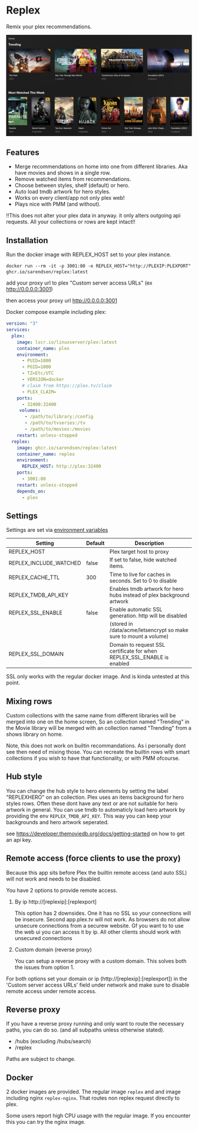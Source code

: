# Replex

Remix your plex recommendations.

![plot](./examplewithhero.png)

## Features

- Merge recommendations on home into one from different libraries. Aka have movies and shows in a single row.
- Remove watched items from recommendations.
- Choose between styles, shelf (default) or hero.
- Auto load tmdb artwork for hero styles.
- Works on every client/app not only plex web!
- Plays nice with PMM (and without).

!!This does not alter your plex data in anyway. it only alters outgoing api requests. All your collections or rows are kept intact!!


## Installation

Run the docker image with REPLEX_HOST set to your plex instance.

```
docker run --rm -it -p 3001:80 -e REPLEX_HOST="http://PLEXIP:PLEXPORT" ghcr.io/sarendsen/replex:latest
```

add your proxy url to plex "Custom server access URLs" (ex http://0.0.0.0:3001)

then access your proxy url http://0.0.0.0:3001

Docker compose example including plex:

```yml
version: "3"
services:
  plex:
    image: lscr.io/linuxserver/plex:latest
    container_name: plex
    environment:
      - PUID=1000
      - PGID=1000
      - TZ=Etc/UTC
      - VERSION=docker
      # claim from https://plex.tv/claim 
      - PLEX_CLAIM=
    ports:
      - 32400:32400
     volumes:
       - /path/to/library:/config
       - /path/to/tvseries:/tv
       - /path/to/movies:/movies
    restart: unless-stopped
  replex:
    image: ghcr.io/sarendsen/replex:latest
    container_name: replex
    environment:
      REPLEX_HOST: http://plex:32400
    ports:
      - 3001:80
    restart: unless-stopped
    depends_on:
      - plex
```

## Settings

Settings are set via [environment variables](https://kinsta.com/knowledgebase/what-is-an-environment-variable/) 

| Setting        	         | Default 	| Description                                                            	  |
|--------------------------|----------|---------------------------------------------------------------------------|
| REPLEX_HOST              |        	| Plex target host to proxy                                             	  |
| REPLEX_INCLUDE_WATCHED   | false    | If set to false, hide watched items.                                      |
| REPLEX_CACHE_TTL         | 300    	| Time to live for caches in seconds. Set to 0 to disable            	      |
| REPLEX_TMDB_API_KEY      |     	    | Enables tmdb artwork for hero hubs instead of plex background artwork     |
| REPLEX_SSL_ENABLE        | false    | Enable automatic SSL generation. http will be disabled                    |
|                          |          | (stored in /data/acme/letsencrypt so make sure to mount a volume)         |
| REPLEX_SSL_DOMAIN        |          | Domain to request SSL certificate for when REPLEX_SSL_ENABLE is enabled   |

SSL only works with the regular docker image. And is kinda untested at this point.

## Mixing rows

Custom collections with the same name from different libraries will be merged into one on the home screen,
So an collection named "Trending" in the Movie library will be merged with an collection named "Trending" from a shows library on home.

Note, this does not work on builtin recommandations. As i personally dont see then need of mixing those. 
You can recreate the builtin rows with smart collections if you wish to have that functionality, or with PMM ofcourse.

## Hub style

You can change the hub style to hero elements by setting the label "REPLEXHERO" on an collection. 
Plex uses an items background for hero styles rows. Often these dont have any text or are not suitable for hero artwork in general.
You can use tmdb to automaticly load hero artwork by providing the env `REPLEX_TMDB_API_KEY`. This way you can keep your backgrounds and hero artwork seperated. 

see https://developer.themoviedb.org/docs/getting-started on how to get an api key. 

## Remote access (force clients to use the proxy)

Because this app sits before Plex the builtin remote access (and auto SSL) will not work and needs to be disabled.

You have 2 options to provide remote access.

1. By ip http://[replexip]:[replexport]

   This option has 2 downsides. One it has no SSL so your connections will be insecure. Second app.plex.tv will not work. As browsers do not allow unsecure connections from a securew website. Gf you want to to use the web ui you can access it by ip. All other clients should work with unsecured connections

2. Custom domain (reverse proxy)

   You can setup a reverse proxy with a custom domain. This solves both the issues from option 1.

For both options set your domain or ip (http://[replexip]:[replexport]) in the 'Custom server access URLs' field under network and make sure to disable remote access under remote access.

## Reverse proxy

If you have a reverse proxy running and only want to route the necessary paths, you can do so. (and all subpaths unless otherwise stated).

- /hubs (excluding /hubs/search)
- /replex

Paths are subject to change.

## Docker

2 docker images are provided. 
The regular image `replex` and and image including nginx `replex-nginx`. That routes non replex request directly to plex.

Some users report high CPU usage with the regular image. If you encounter this you can try the nginx image.